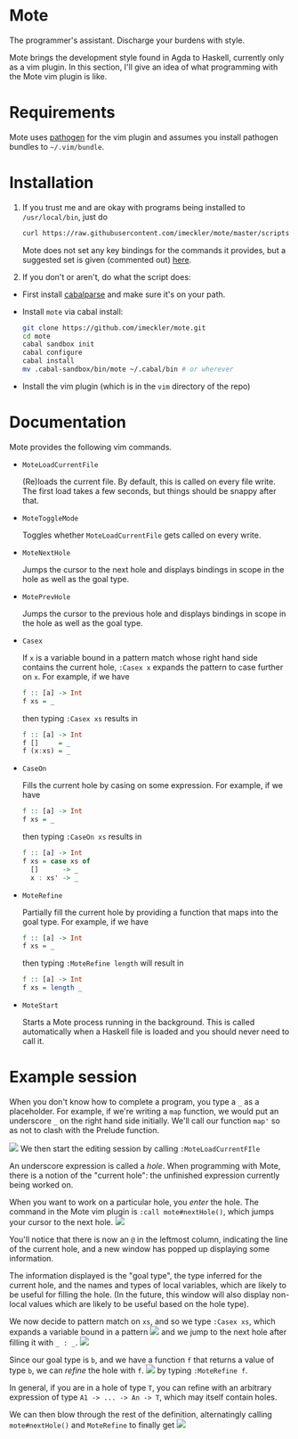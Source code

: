 # Mote

The programmer's assistant. Discharge your burdens with style.

Mote brings the development style found in Agda to Haskell, currently only
as a vim plugin. In this section, I'll give an idea of what programming with
the Mote vim plugin is like.

# Requirements
  Mote uses [pathogen](https://github.com/tpope/vim-pathogen) for the vim plugin and
  assumes you install pathogen bundles to `~/.vim/bundle`.

# Installation
1. If you trust me and are okay with programs being installed to `/usr/local/bin`,
   just do
   ```bash
   curl https://raw.githubusercontent.com/imeckler/mote/master/scripts/install.sh | bash
   ```

   Mote does not set any key bindings for the commands it provides, but a suggested set
   is given (commented out) [here](/vim/ftplugin/haskell.vim).

2. If you don't or aren't, do what the script does:
  - First install [cabalparse](https://github.com/imeckler/cabalparse) and
    make sure it's on your path.
  - Install `mote` via cabal install:

    ```bash
    git clone https://github.com/imeckler/mote.git
    cd mote
    cabal sandbox init
    cabal configure
    cabal install
    mv .cabal-sandbox/bin/mote ~/.cabal/bin # or wherever
    ```
  - Install the vim plugin (which is in the `vim` directory of the repo)

# Documentation

Mote provides the following vim commands.

- `MoteLoadCurrentFile`

  (Re)loads the current file. By default, this is called on every file write.
  The first load takes a few seconds, but things should be snappy after that.

- `MoteToggleMode`

  Toggles whether `MoteLoadCurrentFile` gets called on every write.

- `MoteNextHole`

  Jumps the cursor to the next hole and displays bindings in scope in the hole as
  well as the goal type.

- `MotePrevHole`

  Jumps the cursor to the previous hole and displays bindings in scope in the hole as
  well as the goal type.

- `Casex`

  If `x` is a variable bound in a pattern match whose right hand side contains the
  current hole, `:Casex x` expands the pattern to case further on `x`. For example,
  if we have
  ```haskell
  f :: [a] -> Int
  f xs = _
  ```
  then typing `:Casex xs` results in
  ```haskell
  f :: [a] -> Int
  f []     = _
  f (x:xs) = _
  ```

- `CaseOn`

  Fills the current hole by casing on some expression. For example, if we have
  ```haskell
  f :: [a] -> Int
  f xs = _
  ```
  then typing `:CaseOn xs` results in
  ```haskell
  f :: [a] -> Int
  f xs = case xs of
    []      -> _
    x : xs' -> _
  ```

- `MoteRefine`

  Partially fill the current hole by providing a function that maps into the
  goal type. For example, if we have
  ```haskell
  f :: [a] -> Int
  f xs = _
  ```
  then typing `:MoteRefine length` will result in
  ```haskell
  f :: [a] -> Int
  f xs = length _
  ```

- `MoteStart`

  Starts a Mote process running in the background. This is called automatically
  when a Haskell file is loaded and you should never need to call it.

# Example session
When you don't know how to complete a program, you type a `_` as a placeholder.
For example, if we're writing a `map` function, we would put an underscore `_`
on the right hand side initially. We'll call our function `map'` so as not to
clash with the Prelude function.

![](/images/readme/1.png)
We then start the editing session by calling `:MoteLoadCurrentFIle`

An underscore expression is called a *hole*. When programming with Mote, there is
a notion of the "current hole": the unfinished expression currently being worked on.

When you want to work on a particular hole, you *enter* the hole. The command in the
Mote vim plugin is `:call mote#nextHole()`, which jumps your cursor to the next
hole.
![](/images/readme/3.png)

You'll notice that there is now an `@` in the leftmost column, indicating the line
of the current hole, and a new window has popped up displaying some information.

The information displayed is the "goal type", the type inferred for the current hole,
and the names and types of local variables, which are likely to be useful for filling
the hole. (In the future, this window will also display non-local values which are
likely to be useful based on the hole type).

We now decide to pattern match on `xs`, and so we type `:Casex xs`, which expands a variable
bound in a pattern
![](/images/readme/4.png)
and we jump to the next hole after filling it with `_ : _`.
![](/images/readme/5.png)

Since our goal type is `b`, and we have a function `f` that returns a value of type `b`,
we can *refine* the hole with `f`.
![](/images/readme/6.png)
by typing `:MoteRefine f`.

In general, if you are in a hole of type `T`, you can refine with an arbitrary expression
of type `A1 -> ... -> An -> T`, which may itself contain holes.

We can then blow through the rest of the definition, alternatingly
calling `mote#nextHole()` and `MoteRefine` to finally get
![](/images/readme/10.png)


